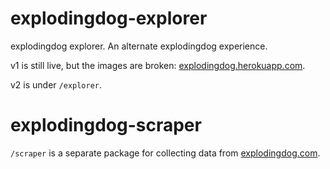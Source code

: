 # explodingdog-explorer

explodingdog explorer. An alternate explodingdog experience.

v1 is still live, but the images are broken: [explodingdog.herokuapp.com](https://explodingdog.herokuapp.com).

v2 is under `/explorer`.

# explodingdog-scraper

`/scraper` is a separate package for collecting data from [explodingdog.com](http://explodingdog.com).

